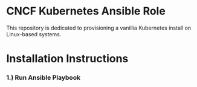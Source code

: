 # CNCF Kubernetes Ansible Role

This repository is dedicated to provisioning a vanillia Kubernetes install on Linux-based systems.

# Installation Instructions

### 1.) Run Ansible Playbook